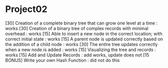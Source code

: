 # Project02

[30] Creation of a complete binary tree that can grow one level at a time : works
[30] Creation of a binary tree of complex records with minimal overhead : works
[15] Able to insert a new node in the correct location; with correct initial state : works
[15] A parent node is updated correctly based on the addition of a child node : works
[30] The entire tree updates correctly when a new node is added : works
[15] Visualizing the tree  and records : works
[15] Add and Update Records : add works, update does not
[15 BONUS]  Write your own Hash Function : did not do this
